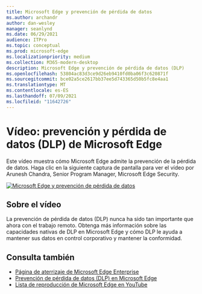```yaml
---
title: Microsoft Edge y prevención de pérdida de datos
ms.author: archandr
author: dan-wesley
manager: seanlynd
ms.date: 06/29/2021
audience: ITPro
ms.topic: conceptual
ms.prod: microsoft-edge
ms.localizationpriority: medium
ms.collection: M365-modern-desktop
description: Microsoft Edge y prevención de pérdida de datos (DLP)
ms.openlocfilehash: 53804ac83d3ce9d26eb9410fd0ba06f3c620871f
ms.sourcegitcommit: bce02a5ce2617bb37ee5d743365d50b5fc8e4aa1
ms.translationtype: MT
ms.contentlocale: es-ES
ms.lasthandoff: 07/09/2021
ms.locfileid: "11642726"
---
```

# <a name="video-microsoft-edge-and-data-loss-prevention-dlp"></a>Vídeo: prevención y pérdida de datos (DLP) de Microsoft Edge

Este vídeo muestra cómo Microsoft Edge admite la prevención de la pérdida de datos. Haga clic en la siguiente captura de pantalla para ver el vídeo por Arunesh Chandra, Senior Program Manager, Microsoft Edge Security.

[![ Microsoft Edge y prevención de pérdida de datos](media/microsoft-edge-security-dlp/0.png)](http://www.youtube.com/watch?v=dLD04U9eTqg " Microsoft Edge and data loss prevention")

## <a name="about-the-video"></a>Sobre el vídeo

La prevención de pérdida de datos (DLP) nunca ha sido tan importante que ahora con el trabajo remoto. Obtenga más información sobre las capacidades nativas de DLP en Microsoft Edge y cómo DLP le ayuda a mantener sus datos en control corporativo y mantener la conformidad.

## <a name="see-also"></a>Consulta también

- [Página de aterrizaje de Microsoft Edge Enterprise](https://aka.ms/EdgeEnterprise)
- [Prevención de pérdida de datos (DLP) en Microsoft Edge](microsoft-edge-security-dlp.md)
- [Lista de reproducción de Microsoft Edge en YouTube](https://www.youtube.com/playlist?list=PLXtHYVsvn_b-uXh1tMeYpT-0iD8tD3tFy)
